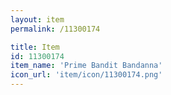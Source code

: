 ```yaml
---
layout: item
permalink: /11300174

title: Item
id: 11300174
item_name: 'Prime Bandit Bandanna'
icon_url: 'item/icon/11300174.png'
---
```

